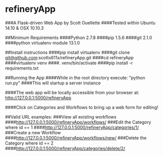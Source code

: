 # refineryApp
###A Flask-driven Web App by Scott Ouellette
####Tested within Ubuntu 14.10 & OSX 10.10.3

##Minimum Requirements
####Python 2.7.8
####pip 1.5.6
####git 2.1.0
####python virtualenv module 13.1.0

##Install instructions
####pip install virtualenv
####git clone git@github.com:scottx611x/refineryApp.git
####cd refineryApp
####virtualenv venv
####. venv/bin/activate
####pip install -r requirements.txt

##Running the App
####While in the root directory execute: "python run.py"
####This will startup a server instance

####The web app will be locally accessible from your browser at: http://127.0.0.1:5000/refineryApp

####Click on Categories and Workflows to bring up a web form for editing!

##Valid URL examples:
###View all existing workflows
####http://127.0.0.1:5000/refineryApp/workflows/
###Edit the Category where id == 1
####http://127.0.0.1:5000/refineryApp/categories/1/ 
###Create a new Workflow
####http://127.0.0.1:5000/refineryApp/workflows/new/
###Delete the Category where id == 2
####http://127.0.0.1:5000/refineryApp/categories/delete/2/ 




